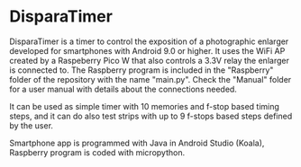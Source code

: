 # DisparaTimer

<p>DisparaTimer is a timer to control the exposition of a photographic enlarger developed for smartphones with Android 9.0 or higher. It uses the WiFi AP created by a Raspeberry Pico W that also controls a 3.3V relay the enlarger is connected to. The Raspberry program is included in the "Raspberry" folder of the repository with the name "main.py". Check the "Manual" folder for a user manual with details about the connections needed.</p>
<p> It can be used as simple timer with 10 memories and f-stop based timing steps, and it can do also test strips with up to 9 f-stops based steps defined by the user.</p>
<p> Smartphone app is programmed with Java in Android Studio (Koala), Raspberry program is coded with micropython.</p>
